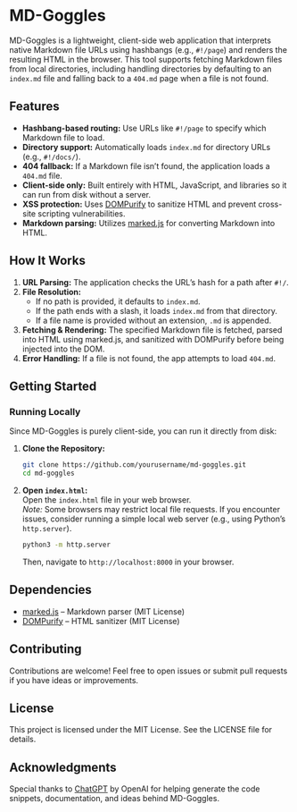 # MD-Goggles

MD-Goggles is a lightweight, client-side web application that interprets native Markdown file URLs using hashbangs (e.g., `#!/page`) and renders the resulting HTML in the browser. This tool supports fetching Markdown files from local directories, including handling directories by defaulting to an `index.md` file and falling back to a `404.md` page when a file is not found.

## Features

- **Hashbang-based routing:** Use URLs like `#!/page` to specify which Markdown file to load.
- **Directory support:** Automatically loads `index.md` for directory URLs (e.g., `#!/docs/`).
- **404 fallback:** If a Markdown file isn’t found, the application loads a `404.md` file.
- **Client-side only:** Built entirely with HTML, JavaScript, and libraries so it can run from disk without a server.
- **XSS protection:** Uses [DOMPurify](https://github.com/cure53/DOMPurify) to sanitize HTML and prevent cross-site scripting vulnerabilities.
- **Markdown parsing:** Utilizes [marked.js](https://github.com/markedjs/marked) for converting Markdown into HTML.

## How It Works

1. **URL Parsing:** The application checks the URL’s hash for a path after `#!/`.  
2. **File Resolution:**  
   - If no path is provided, it defaults to `index.md`.
   - If the path ends with a slash, it loads `index.md` from that directory.
   - If a file name is provided without an extension, `.md` is appended.
3. **Fetching & Rendering:** The specified Markdown file is fetched, parsed into HTML using marked.js, and sanitized with DOMPurify before being injected into the DOM.
4. **Error Handling:** If a file is not found, the app attempts to load `404.md`.

## Getting Started

### Running Locally

Since MD-Goggles is purely client-side, you can run it directly from disk:

1. **Clone the Repository:**

   ```bash
   git clone https://github.com/yourusername/md-goggles.git
   cd md-goggles

2. **Open `index.html`:**  
    Open the `index.html` file in your web browser.  
    _Note:_ Some browsers may restrict local file requests. If you encounter issues, consider running a simple local web server (e.g., using Python’s `http.server`).
    
    ```bash
    python3 -m http.server
    ```
    
    Then, navigate to `http://localhost:8000` in your browser.

## Dependencies

- [marked.js](https://github.com/markedjs/marked) – Markdown parser (MIT License)
- [DOMPurify](https://github.com/cure53/DOMPurify) – HTML sanitizer (MIT License)

## Contributing

Contributions are welcome! Feel free to open issues or submit pull requests if you have ideas or improvements.

## License

This project is licensed under the MIT License. See the LICENSE file for details.

## Acknowledgments

Special thanks to [ChatGPT](https://openai.com/chatgpt) by OpenAI for helping generate the code snippets, documentation, and ideas behind MD-Goggles.

